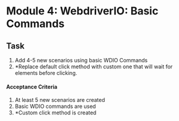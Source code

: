 # Module 4: WebdriverIO: Basic Commands

## Task

1. Add 4-5 new scenarios using basic WDIO Commands
1. \*Replace default click method with custom one that will wait for elements before clicking.

#### Acceptance Criteria

1. At least 5 new scenarios are created
1. Basic WDIO commands are used
1. \*Custom click method is created

